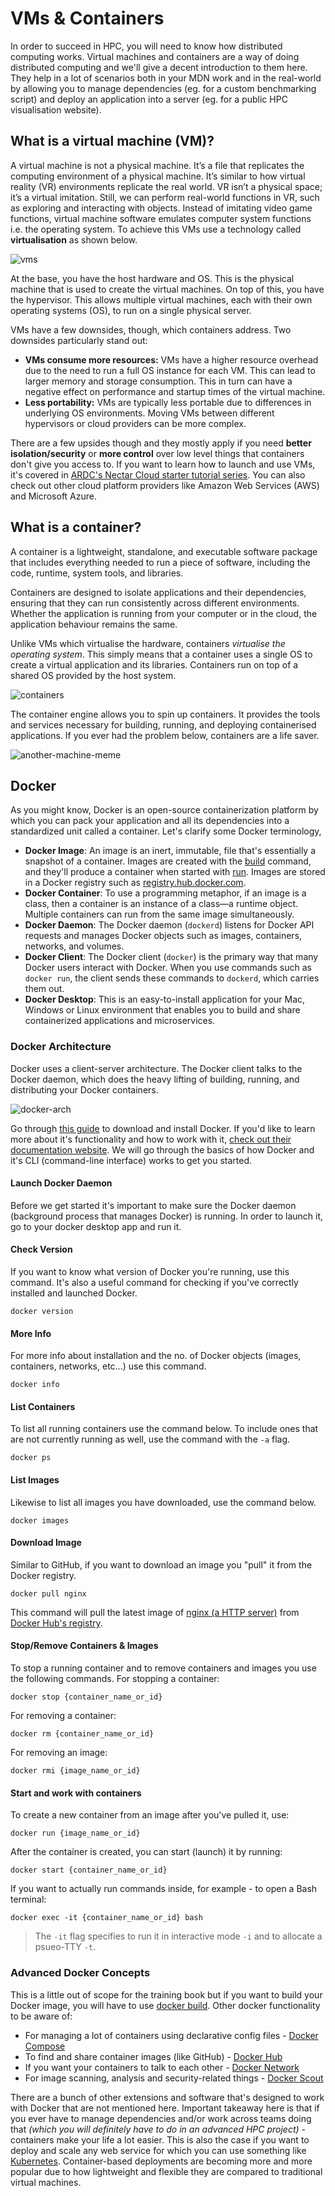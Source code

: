 # VMs & Containers

In order to succeed in HPC, you will need to know how distributed computing works. Virtual machines and containers are a way of doing distributed computing and we'll give a decent introduction to them here. They help in a lot of scenarios both in your MDN work and in the real-world by allowing you to manage dependencies (eg. for a custom benchmarking script) and deploy an application into a server (eg. for a public HPC visualisation website).

## What is a virtual machine (VM)?

A virtual machine is not a physical machine. It’s a file that replicates the computing environment of a physical machine. It’s similar to how virtual reality (VR) environments replicate the real world. VR isn’t a physical space; it’s a virtual imitation. Still, we can perform real-world functions in VR, such as exploring and interacting with objects. Instead of imitating video game functions, virtual machine software emulates computer system functions i.e. the operating system. To achieve this VMs use a technology called **virtualisation** as shown below.

![vms](./imgs/vms.png)

At the base, you have the host hardware and OS. This is the physical machine that is used to create the virtual machines. On top of this, you have the hypervisor. This allows multiple virtual machines, each with their own operating systems (OS), to run on a single physical server.

VMs have a few downsides, though, which containers address. Two downsides particularly stand out:

- **VMs consume more resources:** VMs have a higher resource overhead due to the need to run a full OS instance for each VM. This can lead to larger memory and storage consumption. This in turn can have a negative effect on performance and startup times of the virtual machine.
- **Less portability:** VMs are typically less portable due to differences in underlying OS environments. Moving VMs between different hypervisors or cloud providers can be more complex.


There are a few upsides though and they mostly apply if you need **better isolation/security** or **more control** over low level things that containers don't give you access to. If you want to learn how to launch and use VMs, it's covered in [ARDC's Nectar Cloud starter tutorial series](https://tutorials.rc.nectar.org.au/cloud-starter/01-overview). You can also check out other cloud platform providers like Amazon Web Services (AWS) and Microsoft Azure.

## What is a container?

A container is a lightweight, standalone, and executable software package that includes everything needed to run a piece of software, including the code, runtime, system tools, and libraries.

Containers are designed to isolate applications and their dependencies, ensuring that they can run consistently across different environments. Whether the application is running from your computer or in the cloud, the application behaviour remains the same.

Unlike VMs which virtualise the hardware, containers *virtualise the operating system*. This simply means that a container uses a single OS to create a virtual application and its libraries. Containers run on top of a shared OS provided by the host system.

![containers](./imgs/containers.png)

The container engine allows you to spin up containers. It provides the tools and services necessary for building, running, and deploying containerised applications. If you ever had the problem below, containers are a life saver.

![another-machine-meme](./imgs/another-machine.png)

## Docker
As you might know, Docker is an open-source containerization platform by which you can pack your application and all its dependencies into a standardized unit called a container. Let's clarify some Docker terminology,

- **Docker Image**: An image is an inert, immutable, file that's essentially a snapshot of a container. Images are created with the [build](https://docs.docker.com/reference/cli/docker/image/build/) command, and they'll produce a container when started with [run](https://docs.docker.com/reference/cli/docker/container/run/). Images are stored in a Docker registry such as [registry.hub.docker.com](https://registry.hub.docker.com).
- **Docker Container**: To use a programming metaphor, if an image is a class, then a container is an instance of a class—a runtime object. Multiple containers can run from the same image simultaneously.
- **Docker Daemon**: The Docker daemon (`dockerd`) listens for Docker API requests and manages Docker objects such as images, containers, networks, and volumes.
- **Docker Client**: The Docker client (`docker`) is the primary way that many Docker users interact with Docker. When you use commands such as `docker run`, the client sends these commands to `dockerd`, which carries them out.
- **Docker Desktop**: This is an easy-to-install application for your Mac, Windows or Linux environment that enables you to build and share containerized applications and microservices.

### Docker Architecture
Docker uses a client-server architecture. The Docker client talks to the Docker daemon, which does the heavy lifting of building, running, and distributing your Docker containers.

![docker-arch](./imgs/docker-architecture.jpg)

Go through [this guide](https://www.docker.com/get-started/) to download and install Docker. If you'd like to learn more about it's functionality and how to work with it, [check out their documentation website](https://docs.docker.com/get-started/overview/). We will go through the basics of how Docker and it's CLI (command-line interface) works to get you started.

#### Launch Docker Daemon
Before we get started it's important to make sure the Docker daemon (background process that manages Docker) is running. In order to launch it, go to your docker desktop app and run it.

#### Check Version
If you want to know what version of Docker you're running, use this command. It's also a useful command for checking if you've correctly installed and launched Docker.
```
docker version
```

#### More Info
For more info about installation and the no. of Docker objects (images, containers, networks, etc...) use this command.
```
docker info
```

#### List Containers
To list all running containers use the command below. To include ones that are not currently running as well, use the command with the `-a` flag.
```
docker ps
```

#### List Images
Likewise to list all images you have downloaded, use the command below.
```
docker images
```

#### Download Image
Similar to GitHub, if you want to download an image you "pull" it from the Docker registry.
```
docker pull nginx
```
This command will pull the latest image of [nginx (a HTTP server)](https://nginx.org/en/) from [Docker Hub's registry](https://hub.docker.com/_/nginx).

#### Stop/Remove Containers & Images
To stop a running container and to remove containers and images you use the following commands.
For stopping a container:
```
docker stop {container_name_or_id}
```
For removing a container:
```
docker rm {container_name_or_id}
```
For removing an image:
```
docker rmi {image_name_or_id}
```

#### Start and work with containers
To create a new container from an image after you've pulled it, use:
```
docker run {image_name_or_id}
```
After the container is created, you can start (launch) it by running:
```
docker start {container_name_or_id}
```
If you want to actually run commands inside, for example - to open a Bash terminal:
```
docker exec -it {container_name_or_id} bash
```
> The `-it` flag specifies to run it in interactive mode `-i` and to allocate a psueo-TTY `-t`.

### Advanced Docker Concepts
This is a little out of scope for the training book but if you want to build your Docker image, you will have to use [docker build](https://docs.docker.com/build/). Other docker functionality to be aware of:

- For managing a lot of containers using declarative config files - [Docker Compose](https://docs.docker.com/compose/)
- To find and share container images (like GitHub) - [Docker Hub](https://docs.docker.com/docker-hub/)
- If you want your containers to talk to each other - [Docker Network](https://docs.docker.com/network/)
- For image scanning, analysis and security-related things - [Docker Scout](https://docs.docker.com/scout/)

There are a bunch of other extensions and software that's designed to work with Docker that are not mentioned here. Important takeaway here is that if you ever have to manage dependencies and/or work across teams doing that *(which you will definitely have to do in an advanced HPC project)* - containers make your life a lot easier. This is also the case if you want to deploy and scale any web service for which you can use something like [Kubernetes](https://kubernetes.io). Container-based deployments are becoming more and more popular due to how lightweight and flexible they are compared to traditional virtual machines.